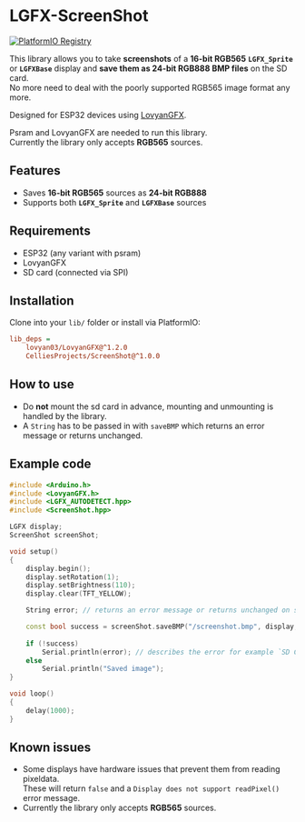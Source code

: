 # LGFX-ScreenShot

[![PlatformIO Registry](https://badges.registry.platformio.org/packages/celliesprojects/library/LGFX-ScreenShot.svg)](https://registry.platformio.org/libraries/celliesprojects/LGFX-ScreenShot)

This library allows you to take **screenshots** of a **16-bit RGB565** **`LGFX_Sprite`** or **`LGFXBase`** display and **save them as 24-bit RGB888 BMP files** on the SD card.  
No more need to deal with the poorly supported RGB565 image format any more.

Designed for ESP32 devices using [LovyanGFX](https://github.com/lovyan03/LovyanGFX).

Psram and LovyanGFX are needed to run this library.  
Currently the library only accepts **RGB565** sources.

## Features

-  Saves **16-bit RGB565** sources as **24-bit RGB888**
-  Supports both **`LGFX_Sprite`** and **`LGFXBase`** sources

## Requirements

-  ESP32 (any variant with psram)
-  LovyanGFX
-  SD card (connected via SPI)

## Installation

Clone into your `lib/` folder or install via PlatformIO:

```ini
lib_deps =
    lovyan03/LovyanGFX@^1.2.0
    CelliesProjects/ScreenShot@^1.0.0
```

## How to use

-  Do **not** mount the sd card in advance, mounting and unmounting is handled by the library.  
-  A `String` has to be passed in with `saveBMP` which returns an error message or returns unchanged.  

## Example code

```c++
#include <Arduino.h>
#include <LovyanGFX.h>
#include <LGFX_AUTODETECT.hpp>
#include <ScreenShot.hpp>

LGFX display;
ScreenShot screenShot;

void setup()
{
    display.begin();
    display.setRotation(1);
    display.setBrightness(110);
    display.clear(TFT_YELLOW);

    String error; // returns an error message or returns unchanged on success

    const bool success = screenShot.saveBMP("/screenshot.bmp", display, error);
    
    if (!success)
        Serial.println(error); // describes the error for example `SD Card mount or file open failed`
    else
        Serial.println("Saved image");
}

void loop()
{
    delay(1000);
}

```

## Known issues

-  Some displays have hardware issues that prevent them from reading pixeldata.  
These will return `false` and a `Display does not support readPixel()` error message.  
-  Currently the library only accepts **RGB565** sources.

